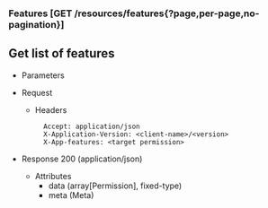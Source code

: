 ### Features [GET /resources/features{?page,per-page,no-pagination}]

## **Get list of features**

+ Parameters
    <!-- include(../pagination_parameters.md) -->

+ Request
    + Headers
    
            Accept: application/json
            X-Application-Version: <client-name>/<version>
            X-App-features: <target permission>

+ Response 200 (application/json)
    + Attributes
        + data (array[Permission], fixed-type)
        + meta (Meta)

<!-- include(../error_responses.md) -->
